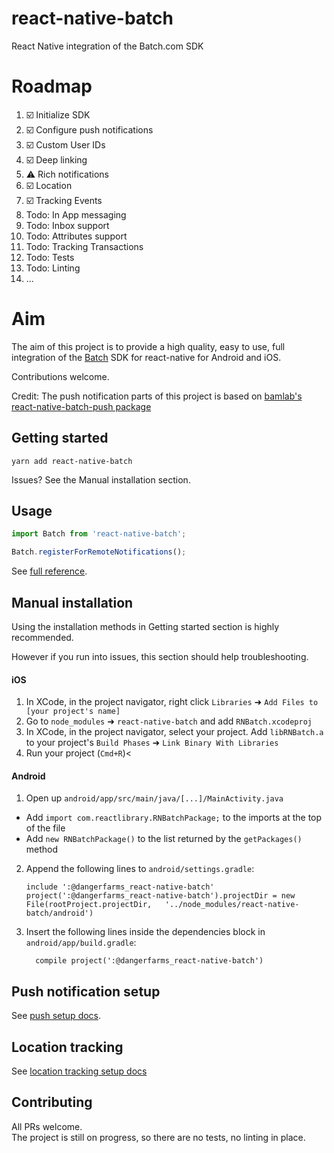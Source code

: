 # react-native-batch
React Native integration of the Batch.com SDK

# Roadmap
1. :ballot_box_with_check: Initialize SDK 
1. :ballot_box_with_check: Configure push notifications 
1. :ballot_box_with_check: Custom User IDs
1. :ballot_box_with_check: Deep linking
1. :warning: Rich notifications 
1. :ballot_box_with_check: Location
1. :ballot_box_with_check: Tracking Events
1. Todo: In App messaging
1. Todo: Inbox support
1. Todo: Attributes support 
1. Todo: Tracking Transactions 
1. Todo: Tests
1. Todo: Linting
1. ...

# Aim
The aim of this project is to provide a high quality, easy to use, full integration of the [Batch](https://batch.com/) SDK for react-native for Android and iOS.

Contributions welcome.

Credit: The push notification parts of this project is based on [bamlab's react-native-batch-push package](https://github.com/bamlab/react-native-batch-push)

## Getting started

`yarn add react-native-batch`

Issues? See the Manual installation section.

## Usage
```javascript
import Batch from 'react-native-batch';

Batch.registerForRemoteNotifications();
```

See [full reference](https://github.com/dangerfarms/react-native-batch/blob/master/docs/reference.md).

## Manual installation

Using the installation methods in Getting started section is highly recommended. 

However if you run into issues, this section should help troubleshooting.


#### iOS

1. In XCode, in the project navigator, right click `Libraries` ➜ `Add Files to [your project's name]`
2. Go to `node_modules` ➜ `react-native-batch` and add `RNBatch.xcodeproj`
3. In XCode, in the project navigator, select your project. Add `libRNBatch.a` to your project's `Build Phases` ➜ `Link Binary With Libraries`
4. Run your project (`Cmd+R`)<

#### Android

1. Open up `android/app/src/main/java/[...]/MainActivity.java`
  - Add `import com.reactlibrary.RNBatchPackage;` to the imports at the top of the file
  - Add `new RNBatchPackage()` to the list returned by the `getPackages()` method
2. Append the following lines to `android/settings.gradle`:
  	```
  	include ':@dangerfarms_react-native-batch'
  	project(':@dangerfarms_react-native-batch').projectDir = new File(rootProject.projectDir, 	'../node_modules/react-native-batch/android')
  	```
3. Insert the following lines inside the dependencies block in `android/app/build.gradle`:
  	```
      compile project(':@dangerfarms_react-native-batch')
  	```

## Push notification setup 

See [push setup docs](https://github.com/dangerfarms/react-native-batch/blob/master/docs/push-setup.md).

## Location tracking

See [location tracking setup docs](https://github.com/dangerfarms/react-native-batch/blob/master/docs/location-tracking.md)

## Contributing

All PRs welcome.  
The project is still on progress, so there are no tests, no linting in place.


